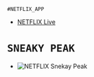`#NETFLIX_APP`   
  - [NETFLIX Live](https://netflix-app-c21cd.web.app/) 
 # `SNEAKY PEAK`
  - ![NETFLIX Snekay Peak]() 
 
 
